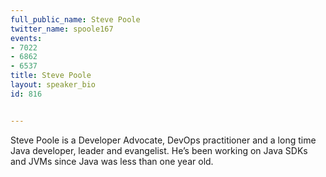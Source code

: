 ---
full_public_name: Steve Poole
twitter_name: spoole167
events:
- 7022
- 6862
- 6537
title: Steve Poole
layout: speaker_bio
id: 816

---
Steve Poole is a Developer Advocate, DevOps practitioner  and a long time  Java developer, leader and evangelist. He’s been working on Java SDKs and JVMs since Java was less than one year old. 